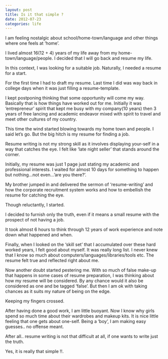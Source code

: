 ```yaml
---
layout: post
title: Is it that simple ?
date: 2012-07-23
categories: life
---
```


I am feeling nostalgic about school/home-town/language and other things where one feels at ‘home’.

I lived almost 16(12 + 4) years of my life away from my home-town/language/people. I decided that I will go back and resume my life.

In this context, I was looking for a suitable job. Naturally, I needed a resume for a start.

For the first time I had to draft my resume. Last time I did was way back in college days when it was just filling a resume-template.

I kept postponing thinking that some opportunity will come my way. Basically that is how things have worked out for me. Initially it was ‘entrepreneur’ spirit that kept me busy with my company(10 years) then 3 years of free lancing and academic endeavor mixed with spirit to travel and meet other cultures of my country.

This time the wind started blowing towards my home town and people. I said let’s go. But the big hitch is my resume for finding a job.

Resume writing is not my strong skill as it involves displaying your-self in a way that catches the eye. I felt like ‘late night seller’ that stands around the corner.

Initially, my resume was just 1 page just stating my academic and professional interests. I waited for almost 10 days for something to happen but nothing…not even…’are you there?’.

My brother jumped in and delivered the sermon of ‘resume-writing’ and how the corporate recruitment system works and how to embellish the resume for catching the eye.

Though reluctantly, I started.

I decided to furnish only the truth, even if it means a small resume with the prospect of not having a job.

It took almost 6 hours to think through 12 years of work experience and note down what happened and when.

Finally, when I looked on the ‘skill set’ that I accumulated over these hard worked years, I felt good about myself. It was really long list. I never knew that I know so much about computers/languages/libraries/tools etc. The resume felt true and reflected right about me.

Now another doubt started pestering me. With so much of false make-up that happens in some cases of resume preparation, I was thinking about how my resume will be considered. By any chance would it also be considered as one and be tagged ‘false’. But then I am ok with taking chances as it suits my nature of being on the edge.

Keeping my fingers crossed.

After having done a good work, I am little buoyant. Now I know why girls spend so much time about their wardrobes and makeup kits. It is nice little feeling that one gets about one-self. Being a ‘boy’, I am making easy  guesses.. no offense meant.

After all.. resume writing is not that difficult at all, if one wants to write just the truth.

Yes, it is really that simple !!.
